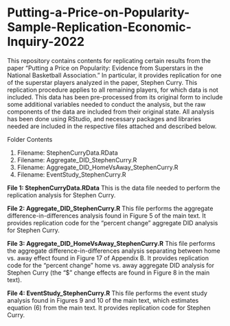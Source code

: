 # Putting-a-Price-on-Popularity-Sample-Replication-Economic-Inquiry-2022
This repository contains contents for replicating certain results from the paper “Putting a Price on Popularity: Evidence from Superstars in the National Basketball Association.” In particular, it provides replication for one of the superstar players analyzed in the paper, Stephen Curry. This replication procedure applies to all remaining players, for which data is not included. This data has been pre-processed from its original form to include some additional variables needed to conduct the analysis, but the raw components of the data are included from their original state. All analysis has been done using RStudio, and necessary packages and libraries needed are included in the respective files attached and described below.

Folder Contents
1.	Filename: StephenCurryData.RData
2.	Filename: Aggregate_DID_StephenCurry.R
3.	Filename: Aggregate_DID_HomeVsAway_StephenCurry.R
4.	Filename: EventStudy_StephenCurry.R

**File 1: StephenCurryData.RData**
This is the data file needed to perform the replication analysis for Stephen Curry.

**File 2: Aggregate_DID_StephenCurry.R**
This file performs the aggregate difference-in-differences analysis found in Figure 5 of the main text. It provides replication code for the “percent change” aggregate DID analysis for Stephen Curry.

**File 3: Aggregate_DID_HomeVsAway_StephenCurry.R**
This file performs the aggregate difference-in-differences analysis separating between home vs. away effect found in Figure 17 of Appendix B. It provides replication code for the “percent change” home vs. away aggregate DID analysis for Stephen Curry (the “$” change effects are found in Figure 8 in the main text). 

**File 4: EventStudy_StephenCurry.R**
This file performs the event study analysis found in Figures 9 and 10 of the main text, which estimates equation (6) from the main text. It provides replication code for Stephen Curry.
